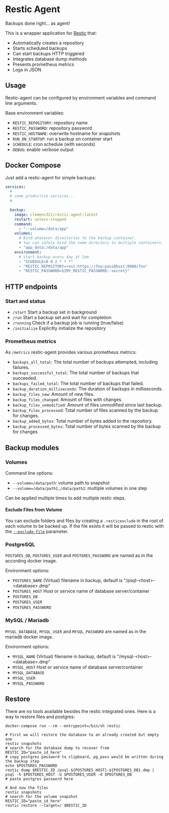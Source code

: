 # Restic Agent

Backups done right... as agent!

This is a wrapper application for [Restic](https://github.com/restic/restic/) that:

- Automatically creates a repository
- Starts scheduled backups
- Can start backups HTTP triggered
- Integrates database dump methods
- Presents prometheus metrics
- Logs in JSON

## Usage

Restic-agent can be configured by environment variables and command line arguments.

Base environment variables:

- `RESTIC_REPOSITORY`: repository name
- `RESTIC_PASSWORD`: repository password
- `RESTIC_HOSTNAME`: overwrite hostname for snapshots
- `RUN_ON_STARTUP`: run a backup on container start
- `SCHEDULE`: cron schedule (with seconds)
- `DEBUG`: enable verbose output

## Docker Compose
Just add a restic-agent for simple backups:

```yml
services:
  #
  # some productive services...
  #

  backup:
    image: clemens321/restic-agent:latest
    restart: unless-stopped
    command:
      - "--volume=/data/app"
    volumes:
      # Bind whatever directories to the backup container.
      # You can safely bind the same directory to multiple containers.
      - "app_data:/data/app"
    environment:
      # start backup every day at 2am
      - "SCHEDULE=0 0 2 * * *"
      - "RESTIC_REPOSITORY=rest:https://foo:pass@host:8000/foo"
      - "RESTIC_PASSWORD=${MY_RESTIC_PASSWORD:-secret}"
```

## HTTP endpoints

### Start and status

- `/start` Start a backup set in background
- `/run` Start a backup set and wait for completion
- `/running` Check if a backup job is running (true/false)
- `/initialize` Explicitly initialize the repository

### Prometheus metrics

As `/metrics` restic-agent provides various prometheus metrics:

- `backups_all_total`: The total number of backups attempted, including failures.
- `backups_successful_total`: The total number of backups that succeeded.
- `backups_failed_total`: The total number of backups that failed.
- `backup_duration_milliseconds`: The duration of backups in milliseconds.
- `backup_files_new`: Amount of new files.
- `backup_files_changed`: Amount of files with changes.
- `backup_files_unmodified`: Amount of files unmodified since last backup.
- `backup_files_processed`: Total number of files scanned by the backup for changes.
- `backup_added_bytes`: Total number of bytes added to the repository.
- `backup_processed_bytes`: Total number of bytes scanned by the backup for changes

## Backup modules

### Volumes

Command line options:
- `--volume=/data/path`: volume path to snapshot
- `--volume=/data/path1,/data/path2`: multiple volumes in one step

Can be applied multiple times to add multiple restic steps.

#### Exclude Files from Volume

You can exclude folders and files by creating a `.resticexclude` in the root of each volume to be backed up.
If the file exists it will be passed to restic with the [`--exclude-file`](https://restic.readthedocs.io/en/latest/040_backup.html#excluding-files) parameter.  

### PostgreSQL

`POSTGRES_DB`, `POSTGRES_USER` and `POSTGRES_PASSWORD` are named as in the according docker image.

Environment options:
- `POSTGRES_NAME` (Virtual) filename in backup, default is "/psql-\<host>-\<database>.dmp"
- `POSTGRES_HOST` Host or service name of database server/container
- `POSTGRES_DB`
- `POSTGRES_USER`
- `POSTGRES_PASSWORD`

### MySQL / Mariadb

`MYSQL_DATABASE`, `MYSQL_USER` and `MYSQL_PASSWORD` are named as in the mariadb docker image.

Environment options:
- `MYSQL_NAME` (Virtual) filename in backup, default is "/mysql-\<host>-\<database>.dmp"
- `MYSQL_HOST` Host or service name of database server/container
- `MYSQL_DATABASE`
- `MYSQL_USER`
- `MYSQL_PASSWORD`

## Restore

There are no tools available besides the restic integrated ones. Here is a way to restore files and postgres:

```
docker-compose run --rm --entrypoint=/bin/sh restic

# First we will restore the database to an already created but empty one
restic snapshots
# search for the database dump to recover from
RESTIC_ID="paste_id_here"
# copy postgres password to clipboard, pg_pass would be written during the backup step
echo $POSTGRES_PASSWORD
restic dump $RESTIC_ID /psql-${POSTGRES_HOST}-${POSTGRES_DB}.dmp | psql -h $POSTGRES_HOST -U $POSTGRES_USER -d $POSTGRES_DB
# paste postgres password here

# And now the files
restic snapshots
# search for the volume snapshot
RESTIC_ID="paste_id_here"
restic restore --target=/ $RESTIC_ID
```
